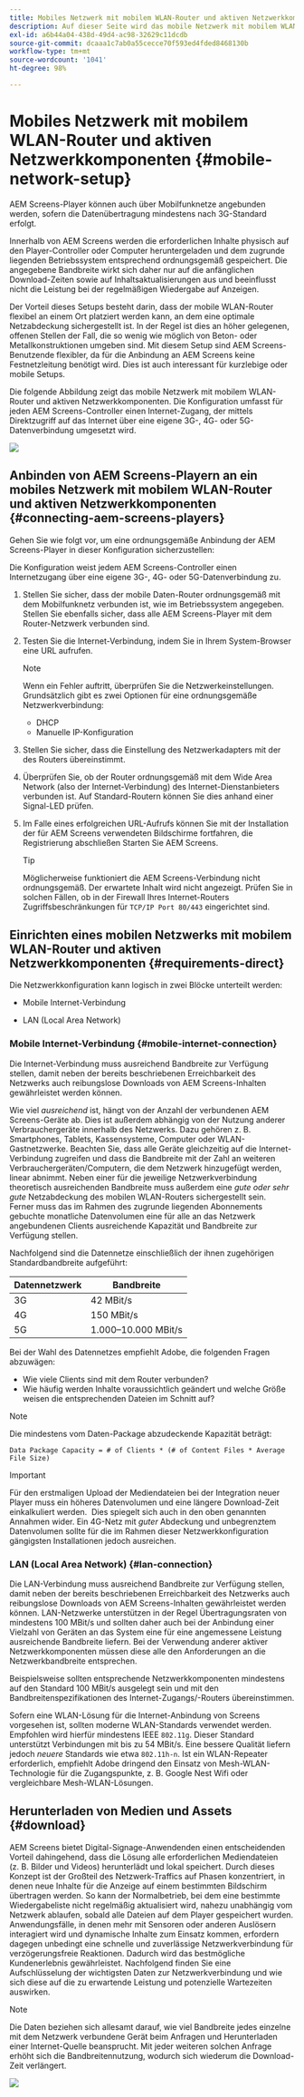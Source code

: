 ```yaml
---
title: Mobiles Netzwerk mit mobilem WLAN-Router und aktiven Netzwerkkomponenten
description: Auf dieser Seite wird das mobile Netzwerk mit mobilem WLAN-Router und aktiven Netzwerkkomponenten beschrieben.
exl-id: a6b44a04-438d-49d4-ac98-32629c11dcdb
source-git-commit: dcaaa1c7ab0a55cecce70f593ed4fded8468130b
workflow-type: tm+mt
source-wordcount: '1041'
ht-degree: 98%

---
```


# Mobiles Netzwerk mit mobilem WLAN-Router und aktiven Netzwerkkomponenten {#mobile-network-setup}

AEM Screens-Player können auch über Mobilfunknetze angebunden werden, sofern die Datenübertragung mindestens nach 3G-Standard erfolgt.

Innerhalb von AEM Screens werden die erforderlichen Inhalte physisch auf den Player-Controller oder Computer heruntergeladen und dem zugrunde liegenden Betriebssystem entsprechend ordnungsgemäß gespeichert. Die angegebene Bandbreite wirkt sich daher nur auf die anfänglichen Download-Zeiten sowie auf Inhaltsaktualisierungen aus und beeinflusst nicht die Leistung bei der regelmäßigen Wiedergabe auf Anzeigen.

Der Vorteil dieses Setups besteht darin, dass der mobile WLAN-Router flexibel an einem Ort platziert werden kann, an dem eine optimale Netzabdeckung sichergestellt ist. In der Regel ist dies an höher gelegenen, offenen Stellen der Fall, die so wenig wie möglich von Beton- oder Metallkonstruktionen umgeben sind.
Mit diesem Setup sind AEM Screens-Benutzende flexibler, da für die Anbindung an AEM Screens keine Festnetzleitung benötigt wird. Dies ist auch interessant für kurzlebige oder mobile Setups.

Die folgende Abbildung zeigt das mobile Netzwerk mit mobilem WLAN-Router und aktiven Netzwerkkomponenten. Die Konfiguration umfasst für jeden AEM Screens-Controller einen Internet-Zugang, der mittels Direktzugriff auf das Internet über eine eigene 3G-, 4G- oder 5G- Datenverbindung umgesetzt wird.

![](/help/using/assets/mobile-network-1.png)

## Anbinden von AEM Screens-Playern an ein mobiles Netzwerk mit mobilem WLAN-Router und aktiven Netzwerkkomponenten {#connecting-aem-screens-players}

Gehen Sie wie folgt vor, um eine ordnungsgemäße Anbindung der AEM Screens-Player in dieser Konfiguration sicherzustellen:

Die Konfiguration weist jedem AEM Screens-Controller einen Internetzugang über eine eigene 3G-, 4G- oder 5G-Datenverbindung zu.

1. Stellen Sie sicher, dass der mobile Daten-Router ordnungsgemäß mit dem Mobilfunknetz verbunden ist, wie im Betriebssystem angegeben. Stellen Sie ebenfalls sicher, dass alle AEM Screens-Player mit dem Router-Netzwerk verbunden sind.
1. Testen Sie die Internet-Verbindung, indem Sie in Ihrem System-Browser eine URL aufrufen.

   >[!NOTE]
   >Wenn ein Fehler auftritt, überprüfen Sie die Netzwerkeinstellungen. Grundsätzlich gibt es zwei Optionen für eine ordnungsgemäße Netzwerkverbindung:
   >* DHCP
   >* Manuelle IP-Konfiguration

1. Stellen Sie sicher, dass die Einstellung des Netzwerkadapters mit der des Routers übereinstimmt.

1. Überprüfen Sie, ob der Router ordnungsgemäß mit dem Wide Area Network (also der Internet-Verbindung) des Internet-Dienstanbieters verbunden ist. Auf Standard-Routern können Sie dies anhand einer Signal-LED prüfen.
1. Im Falle eines erfolgreichen URL-Aufrufs können Sie mit der Installation der für AEM Screens verwendeten Bildschirme fortfahren, die Registrierung abschließen Starten Sie AEM Screens.

   >[!TIP]
   >Möglicherweise funktioniert die AEM Screens-Verbindung nicht ordnungsgemäß. Der erwartete Inhalt wird nicht angezeigt. Prüfen Sie in solchen Fällen, ob in der Firewall Ihres Internet-Routers Zugriffsbeschränkungen für `TCP/IP Port 80/443` eingerichtet sind.


## Einrichten eines mobilen Netzwerks mit mobilem WLAN-Router und aktiven Netzwerkkomponenten {#requirements-direct}

Die Netzwerkkonfiguration kann logisch in zwei Blöcke unterteilt werden:

* Mobile Internet-Verbindung

* LAN (Local Area Network)

### Mobile Internet-Verbindung {#mobile-internet-connection}

Die Internet-Verbindung muss ausreichend Bandbreite zur Verfügung stellen, damit neben der bereits beschriebenen Erreichbarkeit des Netzwerks auch reibungslose Downloads von AEM Screens-Inhalten gewährleistet werden können.

Wie viel *ausreichend* ist, hängt von der Anzahl der verbundenen AEM Screens-Geräte ab. Dies ist außerdem abhängig von der Nutzung anderer Verbrauchergeräte innerhalb des Netzwerks. Dazu gehören z. B. Smartphones, Tablets, Kassensysteme, Computer oder WLAN-Gastnetzwerke.
Beachten Sie, dass alle Geräte gleichzeitig auf die Internet-Verbindung zugreifen und dass die Bandbreite mit der Zahl an weiteren Verbrauchergeräten/Computern, die dem Netzwerk hinzugefügt werden, linear abnimmt.
Neben einer für die jeweilige Netzwerkverbindung theoretisch ausreichenden Bandbreite muss außerdem eine *gute oder sehr gute* Netzabdeckung des mobilen WLAN-Routers sichergestellt sein.  Ferner muss das im Rahmen des zugrunde liegenden Abonnements gebuchte monatliche Datenvolumen eine für alle an das Netzwerk angebundenen Clients ausreichende Kapazität und Bandbreite zur Verfügung stellen.

Nachfolgend sind die Datennetze einschließlich der ihnen zugehörigen Standardbandbreite aufgeführt:

| Datennetzwerk | Bandbreite |
|--- |--- |
| 3G | 42 MBit/s |
| 4G | 150 MBit/s |
| 5G | 1.000–10.000 MBit/s |

Bei der Wahl des Datennetzes empfiehlt Adobe, die folgenden Fragen abzuwägen:

* Wie viele Clients sind mit dem Router verbunden?
* Wie häufig werden Inhalte voraussichtlich geändert und welche Größe weisen die entsprechenden Dateien im Schnitt auf?

>[!NOTE]
>
>Die mindestens vom Daten-Package abzudeckende Kapazität beträgt:
>
>`Data Package Capacity = # of Clients * (# of Content Files * Average File Size)`

>[!IMPORTANT]
>
>Für den erstmaligen Upload der Mediendateien bei der Integration neuer Player muss ein höheres Datenvolumen und eine längere Download-Zeit einkalkuliert werden.  Dies spiegelt sich auch in den oben genannten Annahmen wider. Ein 4G-Netz mit *guter* Abdeckung und unbegrenztem Datenvolumen sollte für die im Rahmen dieser Netzwerkkonfiguration gängigsten Installationen jedoch ausreichen.


### LAN (Local Area Network) {#lan-connection}

Die LAN-Verbindung muss ausreichend Bandbreite zur Verfügung stellen, damit neben der bereits beschriebenen Erreichbarkeit des Netzwerks auch reibungslose Downloads von AEM Screens-Inhalten gewährleistet werden können. LAN-Netzwerke unterstützen in der Regel Übertragungsraten von mindestens 100 MBit/s und sollten daher auch bei der Anbindung einer Vielzahl von Geräten an das System eine für eine angemessene Leistung ausreichende Bandbreite liefern. Bei der Verwendung anderer aktiver Netzwerkkomponenten müssen diese alle den Anforderungen an die Netzwerkbandbreite entsprechen.

Beispielsweise sollten entsprechende Netzwerkkomponenten mindestens auf den Standard 100 MBit/s ausgelegt sein und mit den Bandbreitenspezifikationen des Internet-Zugangs/-Routers übereinstimmen.

Sofern eine WLAN-Lösung für die Internet-Anbindung von Screens vorgesehen ist, sollten moderne WLAN-Standards verwendet werden. Empfohlen wird hierfür mindestens IEEE `802.11g`. Dieser Standard unterstützt Verbindungen mit bis zu 54 MBit/s. Eine bessere Qualität liefern jedoch *neuere* Standards wie etwa `802.11h-n`. Ist ein WLAN-Repeater erforderlich, empfiehlt Adobe dringend den Einsatz von Mesh-WLAN-Technologie für die Zugangspunkte, z. B. Google Nest Wifi oder vergleichbare Mesh-WLAN-Lösungen.

## Herunterladen von Medien und Assets {#download}

AEM Screens bietet Digital-Signage-Anwendenden einen entscheidenden Vorteil dahingehend, dass die Lösung alle erforderlichen Mediendateien (z. B. Bilder und Videos) herunterlädt und lokal speichert. Durch dieses Konzept ist der Großteil des Netzwerk-Traffics auf Phasen konzentriert, in denen neue Inhalte für die Anzeige auf einem bestimmten Bildschirm übertragen werden.
So kann der Normalbetrieb, bei dem eine bestimmte Wiedergabeliste nicht regelmäßig aktualisiert wird, nahezu unabhängig vom Netzwerk ablaufen, sobald alle Dateien auf dem Player gespeichert wurden.
Anwendungsfälle, in denen mehr mit Sensoren oder anderen Auslösern interagiert wird und dynamische Inhalte zum Einsatz kommen, erfordern dagegen unbedingt eine schnelle und zuverlässige Netzwerkverbindung für verzögerungsfreie Reaktionen. Dadurch wird das bestmögliche Kundenerlebnis gewährleistet.
Nachfolgend finden Sie eine Aufschlüsselung der wichtigsten Daten zur Netzwerkverbindung und wie sich diese auf die zu erwartende Leistung und potenzielle Wartezeiten auswirken.

>[!NOTE]
>
>Die Daten beziehen sich allesamt darauf, wie viel Bandbreite jedes einzelne mit dem Netzwerk verbundene Gerät beim Anfragen und Herunterladen einer Internet-Quelle beansprucht. Mit jeder weiteren solchen Anfrage erhöht sich die Bandbreitennutzung, wodurch sich wiederum die Download-Zeit verlängert.

![](/help/using/assets/mobile-router-download.png)

